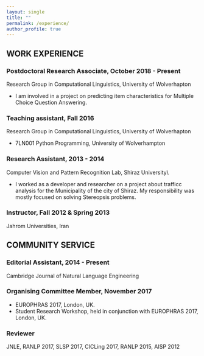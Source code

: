 ```yaml
---
layout: single
title: ""
permalink: /experience/
author_profile: true
---
```



## WORK EXPERIENCE

### Postdoctoral Research Associate, October 2018 - Present
Research Group in Computational Linguistics, University of Wolverhapton
* I am involved in a project on predicting item characteristics for Multiple Choice Question Answering.
    
### Teaching assistant, Fall 2016
Research Group in Computational Linguistics, University of Wolverhapton
* 7LN001 Python Programming, University of Wolverhampton

### Research Assistant, 2013 - 2014
Computer Vision and Pattern Recognition Lab, Shiraz University\
* I worked as a developer and researcher on a project about trafficc analysis for the Municipality of the
city of Shiraz. My responsibility was mostly focused on solving Stereopsis problems.

### Instructor, Fall 2012 & Spring 2013
Jahrom Universities, Iran


## COMMUNITY SERVICE

### Editorial Assistant, 2014 - Present
Cambridge Journal of Natural Language Engineering

### Organising Committee Member, November 2017
* EUROPHRAS 2017, London, UK.
* Student Research Workshop, held in conjunction with EUROPHRAS 2017, London, UK.

### Reviewer
JNLE, RANLP 2017, SLSP 2017, CICLing 2017, RANLP 2015, AISP 2012
